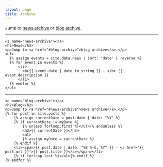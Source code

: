 ```yaml
---
layout: page
title: Archive
---
```


<p>Jump to <a href="#news-archive">news archive</a> or <a href="#blog-archive">blog archive</a>.</p>

<hr>

<section class="archive-post-list">
    
    <a name="news-archive"></a>
    <h2>News</h2>
    <p>Jump to <a href="#blog-archive">blog archive</a>.</p>
    <ul>
      {% assign events = site.data.news | sort: 'date' | reverse %}
      {% for event in events %}
          <li>
            <b>{{ event.date | date_to_string }} - </b> {{ event.description }}
          </li>
      {% endfor %}
    </ul>

<hr>

    <a name="blog-archive"></a>
    <h2>Blog</h2> 
    <p>Jump to <a href="#news-archive">news archive</a>.</p>
    {% for post in site.posts %}
        {% assign currentDate = post.date | date: "%Y" %}
        {% if currentDate != myDate %}
            {% unless forloop.first %}</ul>{% endunless %}
            <h3>{{ currentDate }}</h3>
            <ul>
            {% assign myDate = currentDate %}
        {% endif %}
        <li><span>{{ post.date | date: "%B %-d, %Y" }} - <a href="{{ post.url }}">{{ post.title }}</a></span></li>
        {% if forloop.last %}</ul>{% endif %}
    {% endfor %}

</section>

